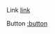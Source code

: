 Link [link](url~!@#$%^&*()-_=+[]{};'\:|,./<>?)

Button [:button](url~!@#$%^&*()-_=+[]{};'\:|,./<>?)
